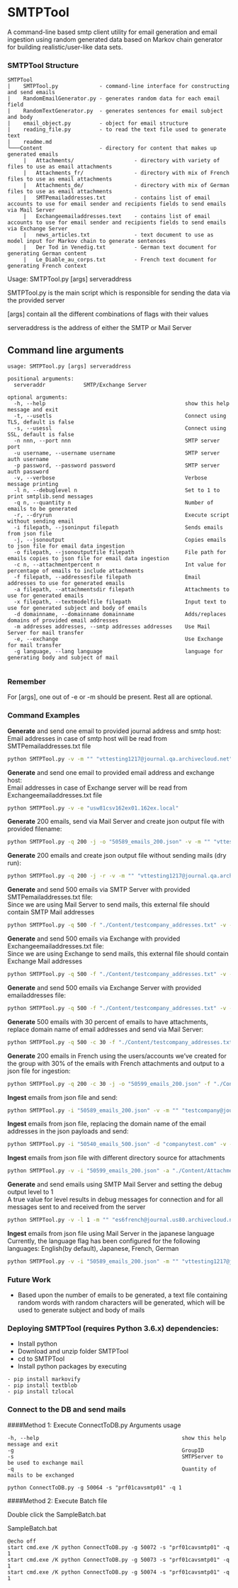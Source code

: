 # SMTPTool
A command-line based smtp client utility for email generation and email ingestion using random generated data based on Markov chain generator for building realistic/user-like data sets.

### SMTPTool Structure
```
SMTPTool
|    SMTPTool.py             - command-line interface for constructing and send emails
|    RandomEmailGenerator.py - generates random data for each email field
|    RandomTextGenerator.py  - generates sentences for email subject and body
|    email_object.py         - object for email structure
|    reading_file.py         - to read the text file used to generate text
|    readme.md
└───Content                  - directory for content that makes up generated emails
     |   Attachments/                   - directory with variety of files to use as email attachments
     |   Attachments_fr/                - directory with mix of French files to use as email attachments
     |   Attachments_de/                - directory with mix of German files to use as email attachments
     |   SMTPemailaddresses.txt         - contains list of email accounts to use for email sender and recipients fields to send emails via Mail Server
     |   Exchangeemailaddresses.text    - contains list of email accounts to use for email sender and recipients fields to send emails via Exchange Server
     |   news_articles.txt              - text document to use as model input for Markov chain to generate sentences
     |   Der Tod in Venedig.txt         - German text document for generating German content
     |   Le_Diable_au_corps.txt         - French text document for generating French context
```

Usage: SMTPTool.py [args] serveraddress

SMTPTool.py is the main script which is responsible for sending the data via the provided server

[args] contain all the different combinations of flags with their values

serveraddress is the address of either the SMTP or Mail Server

## Command line arguments
```
usage: SMTPTool.py [args] serveraddress

positional arguments:
  serveraddr            SMTP/Exchange Server

optional arguments:
  -h, --help                                            show this help message and exit
  -t, --usetls                                          Connect using TLS, default is false
  -s, --usessl                                          Connect using SSL, default is false
  -n nnn, --port nnn                                    SMTP server port
  -u username, --username username                      SMTP server auth username
  -p password, --password password                      SMTP server auth password
  -v, --verbose                                         Verbose message printing
  -l n, --debuglevel n                                  Set to 1 to print smtplib.send messages
  -q n, --quantity n                                    Number of emails to be generated
  -r, --dryrun                                          Execute script without sending email
  -i filepath, --jsoninput filepath                     Sends emails from json file
  -j, --jsonoutput                                      Copies emails to json file for email data ingestion
  -o filepath, --jsonoutputfile filepath                File path for emails copies to json file for email data ingestion
  -c n, --attachmentpercent n                           Int value for percentage of emails to include attachments
  -f filepath, --addressesfile filepath                 Email addresses to use for generated emails
  -a filepath, --attachmentsdir filepath                Attachments to use for generated emails
  -x filepath, --textmodelfile filepath                 Input text to use for generated subject and body of emails
  -d domainname, --domainname domainname                Adds/replaces domains of provided email addresses
  -m addresses addresses, --smtp addresses addresses    Use Mail Server for mail transfer
  -e, --exchange                                        Use Exchange for mail transfer
  -g language, --lang language                          language for generating body and subject of mail


```

### Remember
For [args], one out of -e or -m should be present. Rest all are optional.

### Command Examples
**Generate** and send one email to provided journal address and smtp host:<br />
Email addresses in case of smtp host will be read from SMTPemailaddresses.txt file
```sh
python SMTPTool.py -v -m "" "vttesting1217@journal.qa.archivecloud.net" "usw80cavsmtp01"
```

**Generate** and send one email to provided email address and exchange host:<br />
Email addresses in case of Exchange server will be read from Exchangeemailaddresses.txt file
```sh
python SMTPTool.py -v -e "usw81csv162ex01.162ex.local"
```

**Generate** 200 emails, send via Mail Server and create json output file with provided filename:
```sh
python SMTPTool.py -q 200 -j -o "50589_emails_200.json" -v -m "" "vttesting1217@journal.qa.archivecloud.net" "usw80cavsmtp01"
```

**Generate** 200 emails and create json output file without sending mails (dry run):
```sh
python SMTPTool.py -q 200 -j -r -v -m "" "vttesting1217@journal.qa.archivecloud.net" "usw80cavsmtp01"
```

**Generate** and send 500 emails via SMTP Server with provided SMTPemailaddresses.txt file:<br />
Since we are using Mail Server to send mails, this external file should contain SMTP Mail addresses
```sh
python SMTPTool.py -q 500 -f "./Content/testcompany_addresses.txt" -v -m "" "vttesting1217@journal.qa.archivecloud.net" "usw80cavsmtp01"
```

**Generate** and send 500 emails via Exchange with provided Exchangeemailaddresses.txt file:<br />
Since we are using Exchange to send mails, this external file should contain Exchange Mail addresses
```sh
python SMTPTool.py -q 500 -f "./Content/testcompany_addresses.txt" -v -m "" "vttesting1217@journal.qa.archivecloud.net" "usw80cavsmtp01"
```

**Generate** and send 500 emails via Exchange Server with provided emailaddresses file:
```sh
python SMTPTool.py -q 500 -f "./Content/testcompany_addresses.txt" -v -e "usw81csv162ex01.162ex.local"
```

**Generate** 500 emails with 30 percent of emails to have attachments, replace domain name of email addresses and send via Mail Server:
```sh
python SMTPTool.py -q 500 -c 30 -f "./Content/testcompany_addresses.txt" -d "testcompany2.com" -o "50540_emails_500.json" -v -m "" "testcompany2@journal.us80.archivecloud.net" "usw80cavsmtp01"
```

**Generate** 200 emails in French using the users/accounts we’ve created for the group with 30% of the emails with French attachments and output to a json file for ingestion:
```sh
python SMTPTool.py -q 200 -c 30 -j -o "50599_emails_200.json" -f "./Content/50599_addresses.txt" -a "./Content/Attachments_fr/" -x "./Content/Le_Diable_au_corps.txt" -m "" "es6french@journal.us80.archivecloud.net" "usw80cavsmtp01"
```

**Ingest** emails from json file and send:
```sh
python SMTPTool.py -i "50589_emails_200.json" -v -m "" "testcompany@journal.us80.archivecloud.net" "usw80cavsmtp01"
```

**Ingest** emails from json file, replacing the domain name of the email addresses in the json payloads and send:
```sh
python SMTPTool.py -i "50540_emails_500.json" -d "companytest.com" -v -m "" "companytest@journal.us80.archivecloud.net" "usw80cavsmtp01"
```

**Ingest** emails from json file with different directory source for attachments
```sh
python SMTPTool.py -v -i "50599_emails_200.json" -a "./Content/Attachments_fr/" -m "" "es6french@journal.us80.archivecloud.net" "usw80cavsmtp01"
```

**Generate** and send emails using SMTP Mail Server and setting the debug output level to 1<br />
A true value for level results in debug messages for connection and for all messages sent to and received from the server
```sh
python SMTPTool.py -v -l 1 -m "" "es6french@journal.us80.archivecloud.net" "usw80cavsmtp01"
```

**Ingest** emails from json file using Mail Server in the japanese language<br />
Currently, the language flag has been configured for the following languages: English(by default), Japanese, French, German
```sh
python SMTPTool.py -v -i "50589_emails_200.json" -m "" "vttesting1217@journal.qa.archivecloud.net" -g "japanese" "usw80cavsmtp01"
```

### Future Work

- Based upon the number of emails to be generated, a text file containing random words with random characters will be generated, which will be used to generate subject and body of mails

### Deploying SMTPTool (requires Python 3.6.x) dependencies:

   - Install python
   - Download and unzip folder SMTPTool
   - cd to SMTPTool
   - Install python packages by executing
   ```
   - pip install markovify
   - pip install textblob
   - pip install tzlocal
   ```

### Connect to the DB and send mails

####Method 1: Execute ConnectToDB.py
Arguments usage

```
-h, --help                                             show this help message and exit
-g                                                     GroupID
-s                                                     SMTPServer to be used to exchange mail
-q                                                     Quantity of mails to be exchanged

python ConnectToDB.py -g 50064 -s "prf01cavsmtp01" -q 1
 ```
####Method 2: Execute Batch file

Double click the SampleBatch.bat 

SampleBatch.bat

```buildoutcfg
@echo off
start cmd.exe /K python ConnectToDB.py -g 50072 -s "prf01cavsmtp01" -q 1
start cmd.exe /K python ConnectToDB.py -g 50073 -s "prf01cavsmtp01" -q 1
start cmd.exe /K python ConnectToDB.py -g 50074 -s "prf01cavsmtp01" -q 1
```